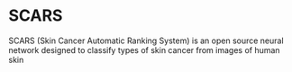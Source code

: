 # SCARS

SCARS (Skin Cancer Automatic Ranking System) is an open source neural network designed to classify types of skin cancer from images of human skin